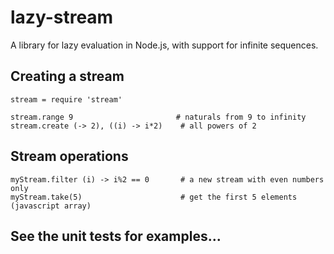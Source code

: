 # lazy-stream

A library for lazy evaluation in Node.js, with support for infinite sequences.

## Creating a stream

    stream = require 'stream'

    stream.range 9                       # naturals from 9 to infinity
    stream.create (-> 2), ((i) -> i*2)    # all powers of 2


## Stream operations

    myStream.filter (i) -> i%2 == 0       # a new stream with even numbers only
    myStream.take(5)                      # get the first 5 elements (javascript array)


## See the unit tests for examples...
